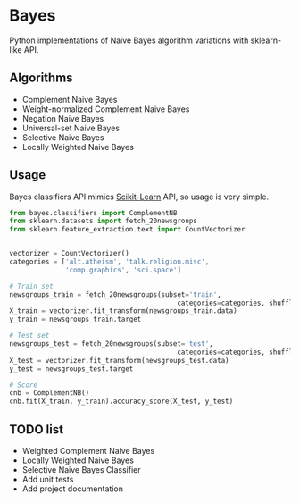 # Bayes
Python implementations of Naive Bayes algorithm variations with sklearn-like API.

## Algorithms

* Complement Naive Bayes
* Weight-normalized Complement Naive Bayes
* Negation Naive Bayes
* Universal-set Naive Bayes
* Selective Naive Bayes
* Locally Weighted Naive Bayes

## Usage

Bayes classifiers API mimics [Scikit-Learn](http://scikit-learn.org/stable/modules/classes.html) API, so usage is very simple.


``` python
from bayes.classifiers import ComplementNB
from sklearn.datasets import fetch_20newsgroups
from sklearn.feature_extraction.text import CountVectorizer


vectorizer = CountVectorizer()
categories = ['alt.atheism', 'talk.religion.misc',
              'comp.graphics', 'sci.space']

# Train set
newsgroups_train = fetch_20newsgroups(subset='train',
                                          categories=categories, shuffle=True)
X_train = vectorizer.fit_transform(newsgroups_train.data)
y_train = newsgroups_train.target

# Test set
newsgroups_test = fetch_20newsgroups(subset='test',
                                          categories=categories, shuffle=True)
X_test = vectorizer.fit_transform(newsgroups_test.data)
y_test = newsgroups_test.target

# Score 
cnb = ComplementNB()
cnb.fit(X_train, y_train).accuracy_score(X_test, y_test)
```



## TODO list
* Weighted Complement Naive Bayes
* Locally Weighted Naive Bayes
* Selective Naive Bayes Classifier
* Add unit tests
* Add project documentation

